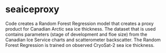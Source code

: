 # seaiceproxy

Code creates a Random Forest Regression model that creates a proxy product for Canadian Arctic sea ice thickness. The dataset that is used contains parameters (stage of development and floe size) from the Canadian Ice Service charts and scatterometer backscatter. The Random Forest Regression is trained on observed CryoSat-2 sea ice thickness. 